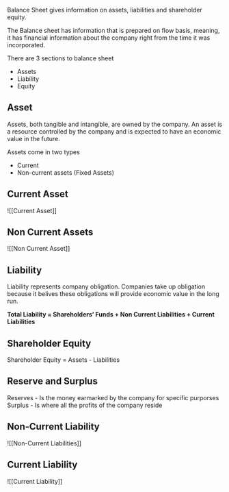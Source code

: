 Balance Sheet gives information on assets, liabilities and shareholder equity. 

The Balance sheet has information that is prepared on flow basis, meaning, it has financial information about the company right from the time it was incorporated.

There are 3 sections to balance sheet
- Assets
- Liability
- Equity

## Asset

Assets, both tangible and intangible, are owned by the company. An asset is a resource controlled by the company and is expected to have an economic value in the future.

Assets come in two types
- Current 
- Non-current assets (Fixed Assets)

## Current Asset
![[Current Asset]]

## Non Current Assets

![[Non Current Asset]]


## Liability

Liability represents company obligation. Companies take up obligation because it belives these obligations will provide economic value in the long run.

**Total Liability = Shareholders’ Funds + Non Current Liabilities + Current Liabilities**

## Shareholder Equity

Shareholder Equity = Assets - Liabilities

## Reserve and Surplus

Reserves - Is the money earmarked by the company for specific purporses
Surplus - Is where all the profits of the company reside

## Non-Current Liability

![[Non-Current Liabilities]]

## Current Liability

![[Current Liability]]